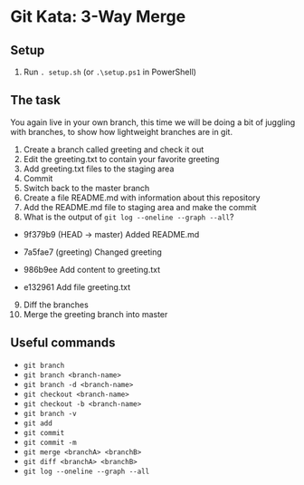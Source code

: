 # Git Kata: 3-Way Merge

## Setup

1. Run `. setup.sh` (or `.\setup.ps1` in PowerShell)

## The task
You again live in your own branch, this time we will be doing a bit of juggling with branches, to show how lightweight branches are in git.

1. Create a branch called greeting and check it out
2. Edit the greeting.txt to contain your favorite greeting
3. Add greeting.txt files to the staging area
4. Commit
5. Switch back to the master branch
6. Create a file README.md with information about this repository
7. Add the README.md file to staging area and make the commit
8. What is the output of `git log --oneline --graph --all`?
* 9f379b9 (HEAD -> master) Added README.md
* 7a5fae7 (greeting) Changed greeting

* 986b9ee Add content to greeting.txt
* e132961 Add file greeting.txt

9. Diff the branches
10. Merge the greeting branch into master

## Useful commands
- `git branch`
- `git branch <branch-name>`
- `git branch -d <branch-name>`
- `git checkout <branch-name>`
- `git checkout -b <branch-name>`
- `git branch -v`
- `git add`
- `git commit`
- `git commit -m`
- `git merge <branchA> <branchB>`
- `git diff <branchA> <branchB>`
- `git log --oneline --graph --all`
